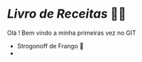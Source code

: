 # _Livro de Receitas_ :man_cook:

 Olá ! Bem vindo a minha primeiras vez no GIT 

- Strogonoff de Frango :chicken:
- 

